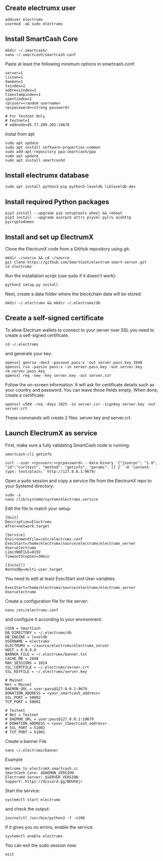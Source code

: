 ## Create electrumx user

```
adduser electrumx
usermod -aG sudo electrumx
```

## Install SmartCash Core

```
mkdir ~/.smartcash/
nano ~/.smartcash/smartcash.conf
```

Paste at least the following minimum options in smartcash.conf:

```
server=1
listen=1
daemon=1
txindex=1
addressindex=1
timestampindex=1
spentindex=1
rpcuser=<random username>
rpcpassword=<strong password>

# For Testnet Only
# testnet=1
# addnode=45.77.209.202:19678
```

Instal from apt

```
sudo apt update
sudo apt install software-properties-common
sudo add-apt-repository ppa:smartcash/ppa
sudo apt update
sudo apt install smartcashd
```

## Install electrumx database

```
sudo apt install python3-pip python3-leveldb libleveldb-dev
```

## Install required Python packages

```
pip3 install --upgrade pip setuptools wheel && reboot
pip3 install --upgrade aiorpcX attrs plyvel pylru aiohttp pycryptodomex
```

## Install and set up ElectrumX

Clone the ElectrumX code from a GitHub repository using git:

```
mkdir ~/source && cd ~/source
git clone https://github.com/SmartCash/electrum-smart-server.git
cd electrumx
```

Run the installation script (use sudo if it doesn't work):

```
python3 setup.py install
```

Next, create a data folder where the blockchain data will be stored:

```
mkdir ~/.electrumx && mkdir ~/.electrumx/db
```


## Create a self-signed certificate

To allow Electrum wallets to connect to your server over SSL you need to create a self-signed certificate.

```
cd ~/.electrumx
```

and generate your key:

```
openssl genrsa -des3 -passout pass:x -out server.pass.key 2048
openssl rsa -passin pass:x -in server.pass.key -out server.key
rm server.pass.key
openssl req -new -key server.key -out server.csr
```

Follow the on-screen information. It will ask for certificate details such as your country and password. You can leave those fields empty.
When done, create a certificate:

```
openssl x509 -req -days 1825 -in server.csr -signkey server.key -out server.crt
```

These commands will create 2 files: server.key and server.crt.


## Launch ElectrumX as service

First, make sure a fully validating SmartCash node is running:

```
smartcash-cli getinfo
```
```
curl --user <rpcuser>:<rpcpassword> --data-binary '{"jsonrpc": "1.0", "id":"curltest", "method": "getinfo", "params": [] }' -H 'content-type: text/plain;' http://127.0.0.1:9679/
```

Open a sudo session and copy a service file from the ElectrumX repo to your Systemd directory:

```
sudo -s
nano /lib/systemd/system/electrumx.service
```

Edit the file to match your setup:

```
[Unit]
Description=Electrumx
After=network.target

[Service]
EnvironmentFile=/etc/electrumx.conf
ExecStart=/home/electrumx/source/electrumx/electrumx_server
User=electrumx
LimitNOFILE=8192
TimeoutStopSec=30min

[Install]
WantedBy=multi-user.target
```


You need to edit at least ExecStart and User variables.

```
ExecStart=/home/electrumx/source/electrumx/electrumx_server
User=electrumx
```

Create a configuration file for the server:

```
nano /etc/electrumx.conf
```

and configure it according to your environment.

```
COIN = SmartCash   
DB_DIRECTORY = ~/.electrumx/db
DB_ENGINE = leveldb
USERNAME = electrumx
ELECTRUMX = ~/source/electrumx/electrumx_server
HOST = 0.0.0.0
BANNER_FILE = ~/.electrumx/banner.txt
CACHE_MB = 2048
MAX_SESSIONS = 1024
SSL_CERTFILE = ~/.electrumx/server.crt
SSL_KEYFILE = ~/.electrumx/server.key

# Mainet
Net = Mainet
DAEMON_URL = user:pass@127.0.0.1:9679
DONATION_ADDRESS = <your_smartcash_address>
SSL_PORT = 50002 
TCP_PORT = 50001

# Testnet
# Net = Testnet
# DAEMON_URL = user:pass@127.0.0.1:19679
# DONATION_ADDRESS = <your_tSmartcash_address>
# SSL_PORT = 51002 
# TCP_PORT = 51001

```

Create a banner File

```
nano ~/.electrumx/banner
```

Example

```
Welcome to electrumX.smartcash.cc
SmartCash Core: $DAEMON_VERSION
ElectrumX Server: $SERVER_VERSION
Support: https://discord.gg/BDUh8jr
```

Start the service:

```
systemctl start electrumx
```

and check the output:

```
journalctl /usr/bin/python3 -f -n100
```

If it gives you no errors, enable the service:

```
systemctl enable electrumx
```

You can exit the sudo session now:

```
exit
```
